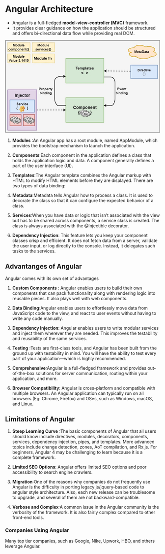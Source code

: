# Angular Architecture
- Angular is a full-fledged <b>model-view-controller (MVC)</b> framework. 
- It provides clear guidance on how the application should be structured and offers bi-directional data flow while providing real DOM. 

<img src="/images/ngarchitecture.jpg"/>

1. <b>Modules</b> :An Angular app has a root module, named AppModule, which provides the bootstrap mechanism to launch the application.

2. <b>Components</b>:Each component in the application defines a class that holds the application logic and data. A component generally defines a part of the user interface (UI).

3. <b>Templates</b>:The Angular template combines the Angular markup with HTML to modify HTML elements before they are displayed. There are two types of data binding:

4. <b>Metadata</b>:Metadata tells Angular how to process a class. It is used to decorate the class so that it can configure the expected behavior of a class.

5. <b>Services</b>:When you have data or logic that isn’t associated with the view but has to be shared across components, a service class is created. The class is always associated with the @Injectible decorator.


6. <b>Dependency Injection</b>: This feature lets you keep your component classes crisp and efficient. It does not fetch data from a server, validate the user input, or log directly to the console. Instead, it delegates such tasks to the services.

## Advantanges of Angular

Angular comes with its own set of advantages 

1. <b>Custom Components</b> : Angular enables users to build their own components that can pack functionality along with rendering logic into reusable pieces. It also plays well with web components.

2. <b> Data Binding</b>:Angular enables users to effortlessly move data from JavaScript code to the view, and react to user events without having to write any code manually.

3. <b> Dependency Injection</b>: Angular enables users to write modular services and inject them wherever they are needed. This improves the testability and reusability of the same services.

4. <b>Testing</b> :Tests are first-class tools, and Angular has been built from the ground up with testability in mind. You will have the ability to test every part of your application—which is highly recommended.

5. <b>Comprehensive</b>:Angular is a full-fledged framework and provides out-of-the-box solutions for server communication, routing within your application, and more.

6. <b>Browser Compatibility</b>: Angular is cross-platform and compatible with multiple browsers. An Angular application can typically run on all browsers (Eg: Chrome, Firefox) and OSes, such as Windows, macOS, and Linux.


 ## Limitations of Angular
1. <b>Steep Learning Curve</b> :The basic components of Angular that all users should know include directives, modules, decorators, components, services, dependency injection, pipes, and templates. More advanced topics include change detection, zones, AoT compilation, and Rx.js. For beginners, Angular 4 may be challenging to learn because it is a complete framework. 

2. <b>Limited SEO Options</b>: Angular offers limited SEO options and poor accessibility to search engine crawlers.

3. <b>Migration</b>:One of the reasons why companies do not frequently use Angular is the difficulty in porting legacy js/jquery-based code to angular style architecture. Also, each new release can be troublesome to upgrade, and several of them are not backward-compatible.
4. <b>Verbose and Complex</b>:A common issue in the Angular community is the verbosity of the framework. It is also fairly complex compared to other front-end tools.

### Companies Using Angular
<p>Many top tier companies, such as Google, Nike, Upwork, HBO, and others leverage Angular.</p>
